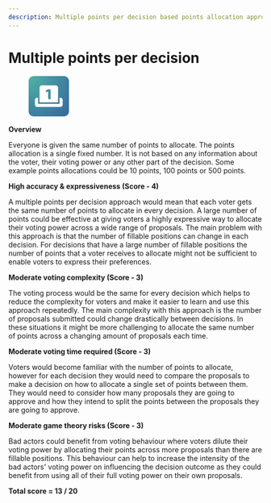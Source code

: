 ```yaml
---
description: Multiple points per decision based points allocation approach
---
```


# Multiple points per decision

<div align="left"><figure><img src="../../../.gitbook/assets/points-per-decision.png" alt="" width="80"><figcaption></figcaption></figure></div>

**Overview**

Everyone is given the same number of points to allocate. The points allocation is a single fixed number. It is not based on any information about the voter, their voting power or any other part of the decision. Some example points allocations could be 10 points, 100 points or 500 points.



**High accuracy & expressiveness (Score - 4)**

A multiple points per decision approach would mean that each voter gets the same number of points to allocate in every decision. A large number of points could be effective at giving voters a highly expressive way to allocate their voting power across a wide range of proposals. The main problem with this approach is that the number of fillable positions can change in each decision. For decisions that have a large number of fillable positions the number of points that a voter receives to allocate might not be sufficient to enable voters to express their preferences.



**Moderate voting complexity (Score - 3)**

The voting process would be the same for every decision which helps to reduce the complexity for voters and make it easier to learn and use this approach repeatedly. The main complexity with this approach is the number of proposals submitted could change drastically between decisions. In these situations it might be more challenging to allocate the same number of points across a changing amount of proposals each time.



**Moderate voting time required (Score - 3)**

Voters would become familiar with the number of points to allocate, however for each decision they would need to compare the proposals to make a decision on how to allocate a single set of points between them. They would need to consider how many proposals they are going to approve and how they intend to split the points between the proposals they are going to approve.



**Moderate game theory risks (Score - 3)**

Bad actors could benefit from voting behaviour where voters dilute their voting power by allocating their points across more proposals than there are fillable positions. This behaviour can help to increase the intensity of the bad actors' voting power on influencing the decision outcome as they could benefit from using all of their full voting power on their own proposals.



**Total score = 13 / 20**
